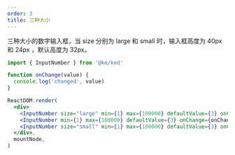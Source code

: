 ```yaml
---
order: 3
title: 三种大小
---
```


三种大小的数字输入框，当 size 分别为 large 和 small 时，输入框高度为 40px 和 24px ，默认高度为 32px。

```jsx
import { InputNumber } from '@ke/ked'

function onChange(value) {
  console.log('changed', value)
}

ReactDOM.render(
  <div>
    <InputNumber size="large" min={1} max={100000} defaultValue={3} onChange={onChange} />
    <InputNumber min={1} max={100000} defaultValue={3} onChange={onChange} />
    <InputNumber size="small" min={1} max={100000} defaultValue={3} onChange={onChange} />
  </div>,
  mountNode,
)
```
